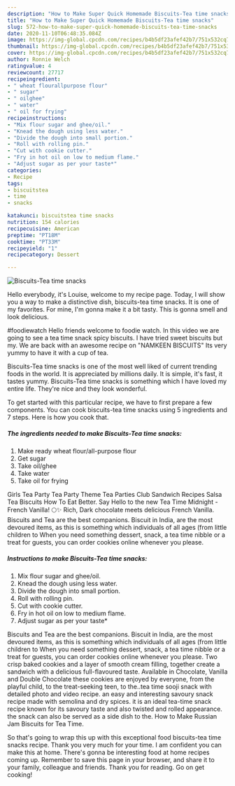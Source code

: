 ```yaml
---
description: "How to Make Super Quick Homemade Biscuits-Tea time snacks"
title: "How to Make Super Quick Homemade Biscuits-Tea time snacks"
slug: 572-how-to-make-super-quick-homemade-biscuits-tea-time-snacks
date: 2020-11-10T06:48:35.084Z
image: https://img-global.cpcdn.com/recipes/b4b5df23afef42b7/751x532cq70/biscuits-tea-time-snacks-recipe-main-photo.jpg
thumbnail: https://img-global.cpcdn.com/recipes/b4b5df23afef42b7/751x532cq70/biscuits-tea-time-snacks-recipe-main-photo.jpg
cover: https://img-global.cpcdn.com/recipes/b4b5df23afef42b7/751x532cq70/biscuits-tea-time-snacks-recipe-main-photo.jpg
author: Ronnie Welch
ratingvalue: 4
reviewcount: 27717
recipeingredient:
- " wheat flourallpurpose flour"
- " sugar"
- " oilghee"
- " water"
- " oil for frying"
recipeinstructions:
- "Mix flour sugar and ghee/oil."
- "Knead the dough using less water."
- "Divide the dough into small portion."
- "Roll with rolling pin."
- "Cut with cookie cutter."
- "Fry in hot oil on low to medium flame."
- "Adjust sugar as per your taste*"
categories:
- Recipe
tags:
- biscuitstea
- time
- snacks

katakunci: biscuitstea time snacks 
nutrition: 154 calories
recipecuisine: American
preptime: "PT18M"
cooktime: "PT33M"
recipeyield: "1"
recipecategory: Dessert

---
```



![Biscuits-Tea time snacks](https://img-global.cpcdn.com/recipes/b4b5df23afef42b7/751x532cq70/biscuits-tea-time-snacks-recipe-main-photo.jpg)

Hello everybody, it's Louise, welcome to my recipe page. Today, I will show you a way to make a distinctive dish, biscuits-tea time snacks. It is one of my favorites. For mine, I'm gonna make it a bit tasty. This is gonna smell and look delicious.

#foodiewatch Hello friends welcome to foodie watch. In this video we are going to see a tea time snack spicy biscuits. I have tried sweet biscuits but my. We are back with an awesome recipe on &#34;NAMKEEN BISCUITS&#34; Its very yummy to have it with a cup of tea.

Biscuits-Tea time snacks is one of the most well liked of current trending foods in the world. It is appreciated by millions daily. It is simple, it's fast, it tastes yummy. Biscuits-Tea time snacks is something which I have loved my entire life. They're nice and they look wonderful.


To get started with this particular recipe, we have to first prepare a few components. You can cook biscuits-tea time snacks using 5 ingredients and 7 steps. Here is how you cook that.

<!--inarticleads1-->

##### The ingredients needed to make Biscuits-Tea time snacks:

1. Make ready  wheat flour/all-purpose flour
1. Get  sugar
1. Take  oil/ghee
1. Take  water
1. Take  oil for frying


Girls Tea Party Tea Party Theme Tea Parties Club Sandwich Recipes Salsa Tea Biscuits How To Eat Better. Say Hello to the new Tea Time Midnight - French Vanilla! 🌕✨ Rich, Dark chocolate meets delicious French Vanilla. Biscuits and Tea are the best companions. Biscuit in India, are the most devoured items, as this is something which individuals of all ages (from little children to When you need something dessert, snack, a tea time nibble or a treat for guests, you can order cookies online whenever you please. 

<!--inarticleads2-->

##### Instructions to make Biscuits-Tea time snacks:

1. Mix flour sugar and ghee/oil.
1. Knead the dough using less water.
1. Divide the dough into small portion.
1. Roll with rolling pin.
1. Cut with cookie cutter.
1. Fry in hot oil on low to medium flame.
1. Adjust sugar as per your taste*


Biscuits and Tea are the best companions. Biscuit in India, are the most devoured items, as this is something which individuals of all ages (from little children to When you need something dessert, snack, a tea time nibble or a treat for guests, you can order cookies online whenever you please. Two crisp baked cookies and a layer of smooth cream filling, together create a sandwich with a delicious full-flavoured taste. Available in Chocolate, Vanilla and Double Chocolate these cookies are enjoyed by everyone, from the playful child, to the treat-seeking teen, to the..tea time sooji snack with detailed photo and video recipe. an easy and interesting savoury snack recipe made with semolina and dry spices. it is an ideal tea-time snack recipe known for its savoury taste and also twisted and rolled appearance. the snack can also be served as a side dish to the. How to Make Russian Jam Biscuits for Tea Time. 

So that's going to wrap this up with this exceptional food biscuits-tea time snacks recipe. Thank you very much for your time. I am confident you can make this at home. There's gonna be interesting food at home recipes coming up. Remember to save this page in your browser, and share it to your family, colleague and friends. Thank you for reading. Go on get cooking!
